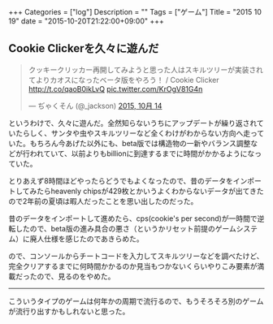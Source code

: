 +++
Categories = ["log"]
Description = ""
Tags = ["ゲーム"]
Title = "2015 10 19"
date = "2015-10-20T21:22:00+09:00"
+++

## Cookie Clickerを久々に遊んだ
<blockquote class="twitter-tweet" lang="ja"><p lang="ja" dir="ltr">クッキークリッカー再開してみようと思った人はスキルツリーが実装されてよりカオスになったベータ版をやろう！ / Cookie Clicker <a href="http://t.co/qaoB0ikLvQ">http://t.co/qaoB0ikLvQ</a>&#10;<a href="https://t.co/KrOgV81G4n">pic.twitter.com/KrOgV81G4n</a></p>&mdash; ぢゃくそん (@_jackson) <a href="https://twitter.com/_jackson/status/654292046186835968">2015, 10月 14</a></blockquote>
<script async src="//platform.twitter.com/widgets.js" charset="utf-8"></script>

というわけで、久々に遊んだ。全然知らないうちにアップデートが繰り返されていたらしく、サンタや虫やスキルツリーなど全くわけがわからない方向へ走っていた。もちろん今あげた以外にも、beta版では構造物の一新やバランス調整などが行われていて、以前よりもbillionに到達するまでに時間がかかるようになっていた。

とりあえず8時間ほどやったらどうでもよくなったので、昔のデータをインポートしてみたらheavenly chipsが429枚とかいうよくわからないデータが出てきたので2年前の夏頃は暇人だったことを思い出したのだった。

昔のデータをインポートして進めたら、cps(cookie's per second)が一時間で逆転したので、beta版の進み具合の悪さ（というかリセット前提のゲームシステム）に廃人仕様を感じたのであきらめた。

ので、コンソールからチートコードを入力してスキルツリーなどを調べたけど、完全クリアするまでに何時間かかるのか見当もつかないくらいやりこみ要素が満載だったので、見るのをやめた。

----

こういうタイプのゲームは何年かの周期で流行るので、もうそろそろ別のゲームが流行り出すかもしれないと思った。